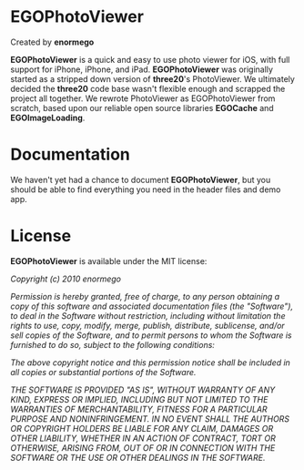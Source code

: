 # EGOPhotoViewer

Created by **enormego**

**EGOPhotoViewer** is a quick and easy to use photo viewer for iOS, with full support for iPhone, iPhone, and iPad.  **EGOPhotoViewer** was originally started as a stripped down version of **three20**'s PhotoViewer.  We ultimately decided the **three20** code base wasn't flexible enough and scrapped the project all together.  We rewrote PhotoViewer as EGOPhotoViewer from scratch, based upon our reliable open source libraries **EGOCache** and **EGOImageLoading**.

# Documentation
We haven't yet had a chance to document **EGOPhotoViewer**, but you should be able to find everything you need in the header files and demo app.

# License

**EGOPhotoViewer** is available under the MIT license:

*Copyright (c) 2010 enormego*

*Permission is hereby granted, free of charge, to any person obtaining a copy*
*of this software and associated documentation files (the "Software"), to deal*
*in the Software without restriction, including without limitation the rights*
*to use, copy, modify, merge, publish, distribute, sublicense, and/or sell*
*copies of the Software, and to permit persons to whom the Software is*
*furnished to do so, subject to the following conditions:*

*The above copyright notice and this permission notice shall be included in*
*all copies or substantial portions of the Software.*

*THE SOFTWARE IS PROVIDED "AS IS", WITHOUT WARRANTY OF ANY KIND, EXPRESS OR*
*IMPLIED, INCLUDING BUT NOT LIMITED TO THE WARRANTIES OF MERCHANTABILITY,*
*FITNESS FOR A PARTICULAR PURPOSE AND NONINFRINGEMENT. IN NO EVENT SHALL THE*
*AUTHORS OR COPYRIGHT HOLDERS BE LIABLE FOR ANY CLAIM, DAMAGES OR OTHER*
*LIABILITY, WHETHER IN AN ACTION OF CONTRACT, TORT OR OTHERWISE, ARISING FROM,*
*OUT OF OR IN CONNECTION WITH THE SOFTWARE OR THE USE OR OTHER DEALINGS IN*
*THE SOFTWARE.*